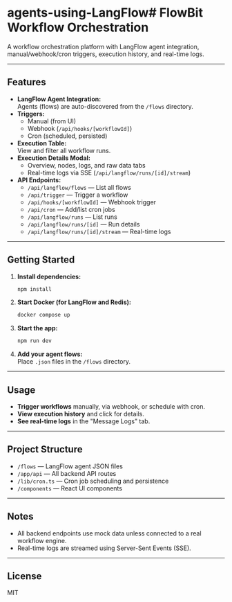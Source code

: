 # agents-using-LangFlow# FlowBit Workflow Orchestration

A workflow orchestration platform with LangFlow agent integration, manual/webhook/cron triggers, execution history, and real-time logs.

---

## Features

- **LangFlow Agent Integration:**  
  Agents (flows) are auto-discovered from the `/flows` directory.
- **Triggers:**  
  - Manual (from UI)
  - Webhook (`/api/hooks/[workflowId]`)
  - Cron (scheduled, persisted)
- **Execution Table:**  
  View and filter all workflow runs.
- **Execution Details Modal:**  
  - Overview, nodes, logs, and raw data tabs
  - Real-time logs via SSE (`/api/langflow/runs/[id]/stream`)
- **API Endpoints:**  
  - `/api/langflow/flows` — List all flows
  - `/api/trigger` — Trigger a workflow
  - `/api/hooks/[workflowId]` — Webhook trigger
  - `/api/cron` — Add/list cron jobs
  - `/api/langflow/runs` — List runs
  - `/api/langflow/runs/[id]` — Run details
  - `/api/langflow/runs/[id]/stream` — Real-time logs

---

## Getting Started

1. **Install dependencies:**
   ```bash
   npm install
   ```

2. **Start Docker (for LangFlow and Redis):**
   ```bash
   docker compose up
   ```

3. **Start the app:**
   ```bash
   npm run dev
   ```

4. **Add your agent flows:**  
   Place `.json` files in the `/flows` directory.

---

## Usage

- **Trigger workflows** manually, via webhook, or schedule with cron.
- **View execution history** and click for details.
- **See real-time logs** in the "Message Logs" tab.

---

## Project Structure

- `/flows` — LangFlow agent JSON files
- `/app/api` — All backend API routes
- `/lib/cron.ts` — Cron job scheduling and persistence
- `/components` — React UI components

---

## Notes

- All backend endpoints use mock data unless connected to a real workflow engine.
- Real-time logs are streamed using Server-Sent Events (SSE).

---

## License

MIT
